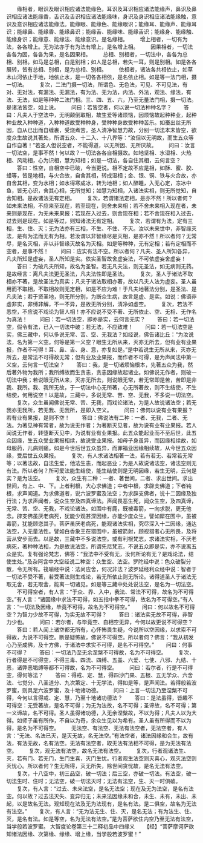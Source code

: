 <!-- { "loadSidebar": true } -->
　　缘相者，眼识及眼识相应诸法能缘色，耳识及耳识相应诸法能缘声，鼻识及鼻识相应诸法能缘香，舌识及舌识相应诸法能缘味，身识及身识相应诸法能缘触，意识及意识相应诸法能缘法。能缘眼、能缘色、能缘眼识；能缘耳、能缘声、能缘耳识；能缘鼻、能缘香、能缘鼻识；能缘舌、能缘味、能缘舌识；能缘身、能缘触、能缘身识；能缘意、能缘法、能缘意识。是名缘相。
　　增上相者，一切有为法，各各增上。无为法亦于有为法有增上，是名增上相。
　　因果相者，一切法各各为因，各各为果，是名因果相。
　　总相、别相者，一切法中，各各为总相、别相。如马是总相，白是别相；如人是总相，若失一耳，则是别相。如是各各展转，皆有总相、别相，是为总相、别相。
　　依相者，诸法各共相依止，如草木山河依止于地，地依止水，是一切各各相依，是名依止相。如是等一法门相，摄一切法。
　　复次，二法门摄一切法，所谓色、无色法，可见、不可见法，有对、无对法，有漏法、无漏法，有为法、无为法，内法、外法，观法、缘法，有法、无法，如是等种种二法门相。三、四、五、六，乃至无量法门相，摄一切法。是诸法皆空，如上说。
　　问曰：若皆空者，何以说一切法种种名字？
　　答曰：凡夫人于空法中，无明颠倒取相，故生爱等诸烦恼，因烦恼故起种种业，起种种业故入种种道，入种种道故受种种身，受种种身故受种种苦乐。如蚕出丝无所因，自从已出而自缠裹，受烧煮苦。圣人清净智慧力故，分别一切法本末皆空，欲度众生故说其著处，所谓五众、十二入、十八界等：“汝但以无明故，而生五众等自作自著！”若圣人但说空者，不能得道，以无所因、无所厌故。
　　问曰：汝言一切法空，是事不然！何以故？一切法各各自相摄故。如地坚相、水湿相、火热相、风动相，心为识相，慧为知相；如是一切法，各自住其相，云何言空？
　　答曰：性空，自相空中已破，今当更说。相不定故不应是相，如酥、蜜、胶、蜡等，皆是地相，与火合故，自舍其相，转成湿相；金、银、铜、铁与火合故，亦自舍其相，变为水相；如水得寒成冰，转为地相；如人醉睡，入无心定，冻冰中鱼，皆无心识，舍其心相，无所觉知；如慧为知相，入诸法实相，则无所觉知，自舍知相。是故诸法无有定相。
　　复次，若谓诸法定相，是亦不然！所以者何？如未来法相，不应来至现在，若至现在，则舍未来相；若不舍未来相入现在者，未来则是现在，为无未来果报；若现在入过去，则舍现在相；若不舍现在相入过去，过去则是现在。如是等过，则知诸法无有定相。
　　复次，若谓有为法，定有三相，生、住、灭；无为法亦有三相，不生、不住、不灭。汝以未来世中，非智缘灭法，是有为法而无有为相。若汝谓以非智缘尽是灭相，是亦不然！所以者何？无常尽，是名灭相，非以非智缘灭故名为灭相。如是等种种，无有定相；若有定相而不空者，是事不然！
　　问曰：应实有法不空。所以者何？凡夫、圣人所知各异，凡夫所知是虚妄，圣人所知是实。依实圣智故舍虚妄法，不可依虚妄舍虚妄！
　　答曰：为破凡夫所知，故名为圣智。若无凡夫法，则无圣法，如无病则无药。是故经言：离凡夫法更无圣法，凡夫法性即是圣法。
　　复次，圣人于诸法不取相亦不著，是故圣法为真实；凡夫于诸法取相亦著，故以凡夫人法为虚妄。圣人虽用而不取相，不取相故则无定相，如是不应为难！于凡夫地著法分别，是圣法、是凡夫法；若于贤圣地，则无所分别，为断众生病，故言是虚、是实。如说：佛语非虚非实，非缚非解，不一不异，是故无所分别，清净如虚空。
　　复次，若法不悉空，不应说不戏论为智人相！亦不应说不受不著、无所依止、空、无相、无作名为真法！
　　问曰：若一切法空，即亦是实，云何言无实？
　　答曰：若一切法空，假令有法，已入一切法中破；若无法，不应致难！
　　问曰：若一切法空是实，佛三藏中，何以多说无常、苦、空、无我法？如经说，佛告诸比丘：“为汝说法，名为第一义空。何等是第一义空？眼生无所从来，灭亦无所去，但有业有业果报，作者不可得！耳、鼻、舌、身、意，亦复如是。”是中若说生无所从来，灭亦无所去，是常法不可得故无常；但有业及业果报，而作者不可得，是为声闻法中第一义空，云何言一切法空？
　　答曰：我，是一切诸烦恼根本，先著五众为我，然后著外物为我所；我所缚故而生贪恚，贪恚因缘故起诸业。如佛说无作者，则破一切法中我；若说眼无所从来，灭亦无所去，则说眼无常，若无常即是苦，苦即是非我、我所。我、我所无故，于一切法中心无所著，心无所著故，则不生结使，不生结使，何用说空！以是故，三藏中，多说无常、苦、空、无我，不多说一切法空。
　　复次，众生虽闻佛说无常、苦、无我，而戏论诸法，为是人故说诸法空；若无我亦无我所，若无我、无我所，是即入空义。
　　问曰：佛何以说有业有果报？若有业有果报，是则不空！
　　答曰：佛说法有二种：一者、无我，二者、无法。为著见神有常者，故为说无作者；为著断灭见者，故为说有业有业果报。若人闻说无作者，转堕断灭见中，为说有业有业果报。此五众能起业而不至后世，此五众因缘，生五众受业果报相续，故说受业果报。如母子身虽异，而因缘相续故，如母服药，儿病则瘥。如是今世后世五众虽异，而罪福业因缘相续故，从今世五众因缘，受后世五众果报。
　　复次，有人求诸法相著一法，若有若无、若常若无常等；以著法故，自法生爱，他法生恚，而起恶业；为是人故说诸法空，诸法空则无有法。所以者何？所可爱法能生结使，能生结使则是无明因缘，若生无明，云何是实？是为法空。
　　复次，众生有二种：一者、著世间，二者、求出世间。求出世间，有上、中、下。上者利根，大心求佛道；中者中根，求辟支佛道；下者钝根，求声闻道。为求佛道者，说六波罗蜜及法空；为求辟支佛者，说十二因缘及独行法；为求声闻者，说众生空及四真谛法。声闻畏恶生死，闻众生空，及四真谛，无常、苦、空、无我，不戏论诸法。如围中有鹿，既被毒箭，一向求脱，更无他念。辟支佛虽厌老病死，犹能少观甚深因缘，亦能少度众生。譬如犀在围中，虽被毒箭，犹能顾恋其子。菩萨虽厌老病死，能观诸法实相，究尽深入十二因缘，通达法空，入无量法性。譬如白香象王在猎围中，虽被箭射，顾视猎者心无所畏，及将营从安步而去。以是故，三藏中不多说法空。或有利根梵志，求诸法实相，不厌老病死，著种种法相，为是故说法空。所谓先尼梵志，不说五众即是实，亦不说离五众是实。复有强论梵志，佛答：“我法中不受有无，汝何所论有无？是戏论法，结使生处。”及杂阿含中大空经说二种空：众生空、法空。罗陀经中说：色众破裂分散，令无所有。筏喻经中说：法尚应舍，何况非法？波罗延经利众经中说：智者于一切法不受不著，若受著法则生戏论，若无所依止则无所论。诸得道圣人于诸法无取无舍，若无取舍，能离一切诸见。如是等三藏中处处说法空，是名为一切法空。
　　不可得空者，有人言：“于众、界、入中，我法、常法不可得，故名为不可得空。”有人言：“诸因缘中求法不可得，如五指中拳不可得，故名为不可得空。”有人言：“一切法及因缘，毕竟不可得，故名为不可得空。”
　　问曰：何以故名不可得空？为智力少故不可得，为实无故不可得？
　　答曰：诸法实无故不可得，非智力少也。
　　问曰：若尔者，与毕竟空、自相空无异，今何以故更说不可得空？
　　答曰：若人闻上诸空都无所有，心怀怖畏生疑，今说所以空因缘，以求索不可得故，为说不可得空。断是疑怖故，佛说不可得空。所以者何？佛言：“我从初发心乃至成佛，及十方佛，于诸法中求实不可得，是名不可得空。”
　　问曰：何事不可得？
　　答曰：一切法乃至无余涅槃不可得故，名为不可得空。
　　复次，行者得是不可得空，不得三毒、四流、四缚、五盖、六爱、七使、八邪、九结、十恶，诸弊恶垢缚等都不可得故，名为不可得空。
　　问曰：若尔者，行是不可得空，得何等法？
　　答曰：得戒、定、慧，得四沙门果、五根、五无学众、六舍法、七觉分、八圣道分、九次第定、十无学法，得如是等，是声闻法。若得般若波罗蜜，则具足六波罗蜜，及十地诸功德。
　　问曰：上言一切法乃至涅槃不可得，今何以言得戒、定、慧，乃至十地诸功德法？
　　答曰：是法虽得，皆趣不可得空：无受著故，是名不可得；为无为法故，名不可得；圣谛故，名不可得；第一义谛故，名不可得。圣人虽得诸功德，入无余涅槃故，不以为得；凡夫人以为大得。如师子虽有所作，不自以为奇，余众生见以为希有。圣人虽有所得而不以为得，是名为不可得空。
　　无法空、有法空、无法有法空者，无法空者，有人言：“无法、名法已灭，是灭无故，名无法空。”有法空者，诸法因缘和合生，故有法，有法无故，名有法空。无法有法空者，取无法有法相不可得，是为无法有法空。
　　复次，观无法有法空，故名无法有法空。
　　复次，行者观诸法生、灭，若有门、若无门，生门生喜，灭门生忧。行者观生法空则灭喜心，观灭法空则灭忧心。所以者何？生无所得，灭无所失，除世间贪忧故，是名无法有法空。
　　复次，十八空中，初三品空，破一切法；后三空，亦破一切法。有法空，破一切法生时、住时；无法空，破一切法灭时；无法有法空，生、灭一时俱破。
　　复次，有人言：“过去、未来法空，是名无法空；现在及无为法空，是名有法空。何以故？过去法灭失、变异归无；未来法因缘未和合，未生、未有，未出、未起，以是故名无法。观知现在法及无为法现有，是名有法。是二俱空，故名为无法有法空。”
　　复次，有人言：“无为法无生、住、灭，是名无法；有为法生、住、灭，是名有法。如是等空，名为无法有法空。”是为菩萨欲住内空乃至无法有法空，当学般若波罗蜜。
大智度论卷第三十二释初品中四缘义
　　【经】“菩萨摩诃萨欲知诸法因缘、次第缘、缘缘、增上缘，当学般若波罗蜜！”　　
